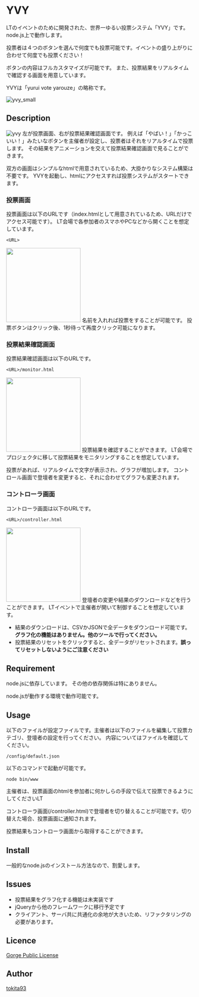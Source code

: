 YVY
====

LTのイベントのために開発された、世界一ゆるい投票システム「YVY」です。
node.js上で動作します。

投票者は４つのボタンを選んで何度でも投票可能です。イベントの盛り上がりに合わせて何度でも投票ください！

ボタンの内容はフルカスタマイズが可能です。
また、投票結果をリアルタイムで確認する画面を用意しています。

YVYは「yurui vote yarouze」の略称です。

![yvy_small](https://user-images.githubusercontent.com/10110956/50638872-a17db700-0fa2-11e9-8353-d802e72f8b42.gif)

## Description
![yvy](https://user-images.githubusercontent.com/10110956/50638797-63809300-0fa2-11e9-8305-75200f58aa49.gif)
左が投票画面、右が投票結果確認画面です。
例えば「やばい！」「かっこいい！」みたいなボタンを主催者が設定し、投票者はそれをリアルタイムで投票します。
その結果をアニメーションを交えて投票結果確認画面で見ることができます。

双方の画面はシンプルなhtmlで用意されているため、大掛かりなシステム構築は不要です。
YVYを起動し、htmlにアクセスすれば投票システムがスタートできます。

### 投票画面
投票画面は以下のURLです（index.htmlとして用意されているため、URLだけでアクセス可能です）。
LT会場で各参加者のスマホやPCなどから開くことを想定しています。
```
<URL>
```
<img src="https://user-images.githubusercontent.com/10110956/50640114-31bdfb00-0fa7-11e9-8978-8b309b64fda3.png" width="200px">
名前を入れれば投票をすることが可能です。
投票ボタンはクリック後、1秒待って再度クリック可能になります。


### 投票結果確認画面
投票結果確認画面は以下のURLです。
```
<URL>/monitor.html
```
<img src="https://user-images.githubusercontent.com/10110956/50640168-6336c680-0fa7-11e9-8b51-ba4ca99d9168.png" width="200px">
投票結果を確認することができます。
LT会場でプロジェクタに移して投票結果をモニタリングすることを想定しています。

投票があれば、リアルタイムで文字が表示され、グラフが増加します。
コントロール画面で登壇者を変更すると、それに合わせてグラフも変更されます。

### コントローラ画面

コントローラ画面は以下のURLです。
```
<URL>/controller.html
```
<img src="https://user-images.githubusercontent.com/10110956/50640214-7ea1d180-0fa7-11e9-84a5-99a43abcf885.png" width="200px">
登壇者の変更や結果のダウンロードなどを行うことができます。
LTイベントで主催者が開いて制御することを想定しています。

* 結果のダウンロードは、CSVかJSONで全データをダウンロード可能です。**グラフ化の機能はありません。他のツールで行ってください。**
* 投票結果のリセットをクリックすると、全データがリセットされます。**誤ってリセットしないようにご注意ください**

## Requirement

node.jsに依存しています。
その他の依存関係は特にありません。

node.jsが動作する環境で動作可能です。

## Usage

以下のファイルが設定ファイルです。主催者は以下のファイルを編集して投票カテゴリ、登壇者の設定を行ってください。
内容についてはファイルを確認してください。
```
/config/default.json
```

以下のコマンドで起動が可能です。
```
node bin/www
```

主催者は、投票画面のhtmlを参加者に何かしらの手段で伝えて投票できるようにしてくださいLT

コントローラ画面(/controller.html)で登壇者を切り替えることが可能です。切り替えた場合、投票画面に通知されます。

投票結果もコントローラ画面から取得することができます。

## Install

一般的なnode.jsのインストール方法なので、割愛します。

## Issues

- 投票結果をグラフ化する機能は未実装です
- jQueryから他のフレームワークに移行予定です
- クライアント、サーバ共に共通化の余地が大きいため、リファクタリングの必要があります。

## Licence

[Gorge Public License](http://gorge.in/2015/12/cathedralandbazzar/)

## Author

[tokita93](https://twitter.com/tokita93)
